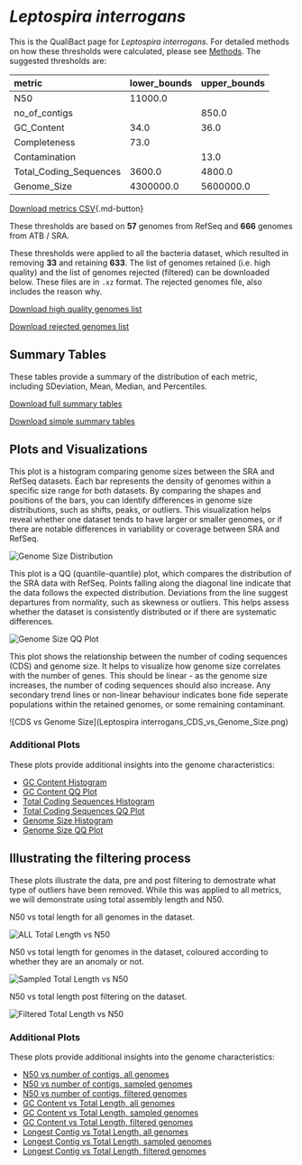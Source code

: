 # *Leptospira interrogans*

This is the QualiBact page for *Leptospira interrogans*. For detailed methods on how these thresholds were calculated, please see [Methods](../../methods.md).
The suggested thresholds are: 

| metric                 | lower_bounds   | upper_bounds   |
|:-----------------------|:---------------|:---------------|
| N50                    | 11000.0        |                |
| no_of_contigs          |                | 850.0          |
| GC_Content             | 34.0           | 36.0           |
| Completeness           | 73.0           |                |
| Contamination          |                | 13.0           |
| Total_Coding_Sequences | 3600.0         | 4800.0         |
| Genome_Size            | 4300000.0      | 5600000.0      |

[Download metrics CSV](Leptospira_interrogans_metrics.csv){.md-button}


These thresholds are based on **57** genomes from RefSeq and **666** genomes from ATB / SRA.

These thresholds were applied to all the bacteria dataset, which resulted in removing **33** and retaining **633**.
The list of genomes retained (i.e. high quality) and the list of genomes rejected (filtered) can be downloaded below. These files are in `.xz` format. The rejected genomes file, also includes the reason why.

[Download high quality genomes list](Leptospira_interrogans_high_quality_genomes.csv.xz)


[Download rejected genomes list](Leptospira_interrogans_filtered_out_genomes.csv.xz)



## Summary Tables
These tables provide a summary of the distribution of each metric, including SDeviation, Mean, Median, and Percentiles.

[Download full summary tables](summary.csv)

[Download simple summary tables](selected_summary.csv)

## Plots and Visualizations

This plot is a histogram comparing genome sizes between the SRA and RefSeq datasets. Each bar represents the density of genomes within a specific size range for both datasets. By comparing the shapes and positions of the bars, you can identify differences in genome size distributions, such as shifts, peaks, or outliers. This visualization helps reveal whether one dataset tends to have larger or smaller genomes, or if there are notable differences in variability or coverage between SRA and RefSeq.

![Genome Size Distribution](Genome_Size_refseq_histogram_kde.png)

This plot is a QQ (quantile-quantile) plot, which compares the distribution of the SRA data with RefSeq. Points falling along the diagonal line indicate that the data follows the expected distribution. Deviations from the line suggest departures from normality, such as skewness or outliers. This helps assess whether the dataset is consistently distributed or if there are systematic differences.

![Genome Size QQ Plot](Genome_Size_refseq_qqplot.png)

This plot shows the relationship between the number of coding sequences (CDS) and genome size. It helps to visualize how genome size correlates with the number of genes. This should be linear - as the genome size increases, the number of coding sequences should also increase. Any secondary trend lines or non-linear behaviour indicates bone fide seperate populations within the retained genomes, or some remaining contaminant. 

![CDS vs Genome Size](Leptospira interrogans_CDS_vs_Genome_Size.png)

### Additional Plots

These plots provide additional insights into the genome characteristics:

- [GC Content Histogram](GC_Content_refseq_histogram_kde.png)
- [GC Content QQ Plot](GC_Content_refseq_qqplot.png)
- [Total Coding Sequences Histogram](Total_Coding_Sequences_refseq_histogram_kde.png)
- [Total Coding Sequences QQ Plot](Total_Coding_Sequences_refseq_qqplot.png)
- [Genome Size Histogram](Genome_Size_refseq_histogram_kde.png)
- [Genome Size QQ Plot](Genome_Size_refseq_qqplot.png)
## Illustrating the filtering process
These plots illustrate the data, pre and post filtering to demostrate what type of outliers have been removed. While this was applied to all metrics, we will demonstrate using total assembly length and N50.

N50 vs total length for all genomes in the dataset.

![ALL Total Length vs N50](Leptospira_interrogans_all_total_length_N50.png)

N50 vs total length for genomes in the dataset, coloured according to whether they are an anomaly or not.

![Sampled Total Length vs N50](Leptospira_interrogans_sample_total_length_N50.png)

N50 vs total length post filtering on the dataset.

![Filtered Total Length vs N50](Leptospira_interrogans_filt_total_length_N50.png)

### Additional Plots

These plots provide additional insights into the genome characteristics:

- [N50 vs number of contigs, all genomes](Leptospira_interrogans_all_N50_number.png)
- [N50 vs number of contigs, sampled genomes](Leptospira_interrogans_sample_N50_number.png)
- [N50 vs number of contigs, filtered genomes](Leptospira_interrogans_filt_N50_number.png)
- [GC Content vs Total Length, all genomes](Leptospira_interrogans_all_total_length_GC_Content.png)
- [GC Content vs Total Length, sampled genomes](Leptospira_interrogans_sample_total_length_GC_Content.png)
- [GC Content vs Total Length, filtered genomes](Leptospira_interrogans_filt_total_length_GC_Content.png)
- [Longest Contig vs Total Length, all genomes](Leptospira_interrogans_all_total_length_longest.png)
- [Longest Contig vs Total Length, sampled genomes](Leptospira_interrogans_sample_total_length_longest.png)
- [Longest Contig vs Total Length, filtered genomes](Leptospira_interrogans_filt_total_length_longest.png)
